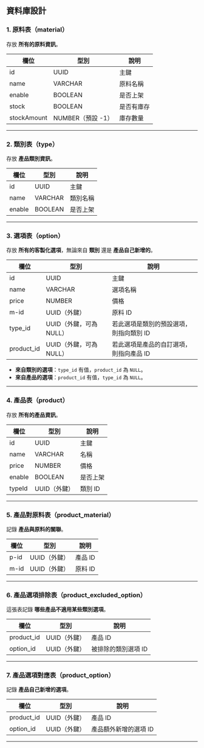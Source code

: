 ## 資料庫設計

### **1. 原料表（material）**

存放 **所有的原料資訊**。

| 欄位        | 型別              | 說明       |
| ----------- | ----------------- | ---------- |
| id          | UUID              | 主鍵       |
| name        | VARCHAR           | 原料名稱   |
| enable      | BOOLEAN           | 是否上架   |
| stock       | BOOLEAN           | 是否有庫存 |
| stockAmount | NUMBER（預設 -1） | 庫存數量   |

---

### **2. 類別表（type）**

存放 **產品類別資訊**。

| 欄位   | 型別    | 說明     |
| ------ | ------- | -------- |
| id     | UUID    | 主鍵     |
| name   | VARCHAR | 類別名稱 |
| enable | BOOLEAN | 是否上架 |

---

### **3. 選項表（option）**

存放 **所有的客製化選項**，無論來自 **類別** 還是 **產品自己新增的**。

| 欄位       | 型別                    | 說明                                    |
| ---------- | ----------------------- | --------------------------------------- |
| id         | UUID                    | 主鍵                                    |
| name       | VARCHAR                 | 選項名稱                                |
| price      | NUMBER                  | 價格                                    |
| m-id       | UUID（外鍵）            | 原料 ID                                 |
| type_id    | UUID（外鍵，可為 NULL） | 若此選項是類別的預設選項，則指向類別 ID |
| product_id | UUID（外鍵，可為 NULL） | 若此選項是產品的自訂選項，則指向產品 ID |

-   **來自類別的選項**：`type_id` 有值，`product_id` 為 `NULL`。
-   **來自產品的選項**：`product_id` 有值，`type_id` 為 `NULL`。

---

### **4. 產品表（product）**

存放 **所有的產品資訊**。

| 欄位   | 型別         | 說明     |
| ------ | ------------ | -------- |
| id     | UUID         | 主鍵     |
| name   | VARCHAR      | 名稱     |
| price  | NUMBER       | 價格     |
| enable | BOOLEAN      | 是否上架 |
| typeId | UUID（外鍵） | 類別 ID  |

---

### **5. 產品對原料表（product_material）**

記錄 **產品與原料的關聯**。

| 欄位 | 型別         | 說明    |
| ---- | ------------ | ------- |
| p-id | UUID（外鍵） | 產品 ID |
| m-id | UUID（外鍵） | 原料 ID |

---

### **6. 產品選項排除表（product_excluded_option）**

這張表記錄 **哪些產品不適用某些類別選項**。

| 欄位       | 型別         | 說明                |
| ---------- | ------------ | ------------------- |
| product_id | UUID（外鍵） | 產品 ID             |
| option_id  | UUID（外鍵） | 被排除的類別選項 ID |

---

### **7. 產品選項對應表（product_option）**

記錄 **產品自己新增的選項**。

| 欄位       | 型別         | 說明                  |
| ---------- | ------------ | --------------------- |
| product_id | UUID（外鍵） | 產品 ID               |
| option_id  | UUID（外鍵） | 產品額外新增的選項 ID |

---
